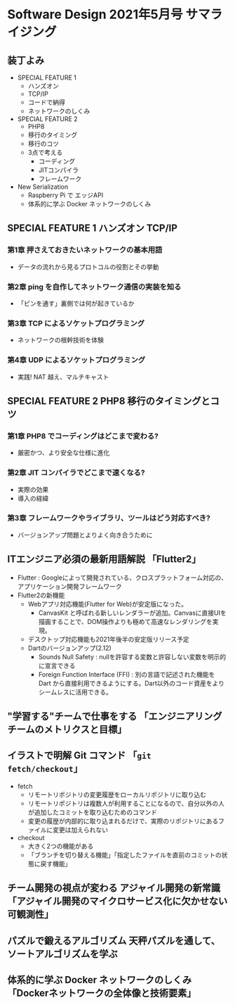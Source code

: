 # Software Design 2021年5月号 サマライジング

## 装丁よみ

- SPECIAL FEATURE 1
  - ハンズオン
  - TCP/IP
  - コードで納得
  - ネットワークのしくみ
- SPECIAL FEATURE 2
  - PHP8
  - 移行のタイミング
  - 移行のコツ
  - 3点で考える
    - コーディング
    - JITコンパイラ
    - フレームワーク
- New Serialization
  - Raspberry Pi で エッジAPI
  - 体系的に学ぶ Docker ネットワークのしくみ

## SPECIAL FEATURE 1 ハンズオン TCP/IP

### 第1章 押さえておきたいネットワークの基本用語

- データの流れから見るプロトコルの役割とその挙動

### 第2章 ping を自作してネットワーク通信の実装を知る

- 「ピンを通す」裏側では何が起きているか

### 第3章 TCP によるソケットプログラミング

- ネットワークの根幹技術を体験

### 第4章 UDP によるソケットプログラミング

- 実践! NAT 越え、マルチキャスト

## SPECIAL FEATURE 2 PHP8 移行のタイミングとコツ

### 第1章 PHP8 でコーディングはどこまで変わる?

- 厳密かつ、より安全な仕様に進化

### 第2章 JIT コンパイラでどこまで速くなる?

- 実際の効果
- 導入の経緯

### 第3章 フレームワークやライブラリ、ツールはどう対応すべき?

- バージョンアップ問題とよりよく向き合うために

## ITエンジニア必須の最新用語解説 「Flutter2」

- Flutter : Googleによって開発されている、クロスプラットフォーム対応の、アプリケーション開発フレームワーク
- Flutter2の新機能
  - Webアプリ対応機能(Flutter for Web)が安定版になった。
    - CanvasKit と呼ばれる新しいレンダラーが追加。Canvasに直接UIを描画することで、DOM操作よりも極めて高速なレンダリングを実現。
  - デスクトップ対応機能も2021年後半の安定版リリース予定
  - Dartのバージョンアップ(2.12)
    - Sounds Null Safety : nullを許容する変数と許容しない変数を明示的に宣言できる
    - Foreign Function Interface (FFI) : 別の言語で記述された機能を Dart から直接利用できるようにする。Dart以外のコード資産をよりシームレスに活用できる。

## "学習する"チームで仕事をする 「エンジニアリングチームのメトリクスと目標」

## イラストで明解 Git コマンド 「`git fetch/checkout`」

- fetch
  - リモートリポジトリの変更履歴をローカルリポジトリに取り込む
  - リモートリポジトリは複数人が利用することになるので、自分以外の人が追加したコミットを取り込むためのコマンド
  - 変更の履歴が内部的に取り込まれるだけで、実際のリポジトリにあるファイルに変更は加えられない
- checkout
  - 大きく2つの機能がある
  - 「ブランチを切り替える機能」「指定したファイルを直前のコミットの状態に戻す機能」

## チーム開発の視点が変わる アジャイル開発の新常識 「アジャイル開発のマイクロサービス化に欠かせない可観測性」

## パズルで鍛えるアルゴリズム 天秤パズルを通して、ソートアルゴリズムを学ぶ

## 体系的に学ぶ Docker ネットワークのしくみ 「Dockerネットワークの全体像と技術要素」

